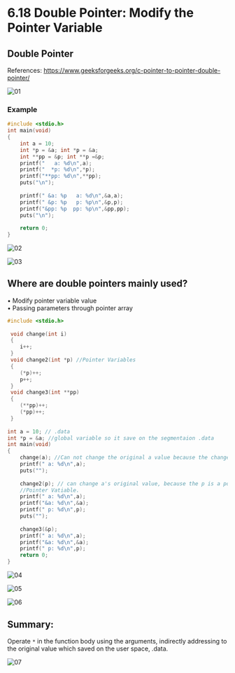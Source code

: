 # 6.18 Double Pointer: Modify the Pointer Variable



## Double Pointer

References: https://www.geeksforgeeks.org/c-pointer-to-pointer-double-pointer/

![01](https://github.com/knightsummon/02-Computer-underlying-programming-and-system-optimization/blob/main/06%20Data%20Storage%20and%20Pointer/6.18%20Double%20Pointer%20Modify%20the%20Pointer%20Variable.assets/01.jpg)

### Example

```c
#include <stdio.h>
int main(void)
{
	int a = 10;
	int *p = &a; int *p = &a;
	int **pp = &p; int **p =&p; 
	printf("   a: %d\n",a);
	printf("  *p: %d\n",*p);
	printf("**pp: %d\n",**pp);
	puts("\n");
	
	printf(" &a: %p   a: %d\n",&a,a);
	printf(" &p: %p   p: %p\n",&p,p);
	printf("&pp: %p  pp: %p\n",&pp,pp);
	puts("\n");
	
	return 0;
} 
```

![02](https://github.com/knightsummon/02-Computer-underlying-programming-and-system-optimization/blob/main/06%20Data%20Storage%20and%20Pointer/6.18%20Double%20Pointer%20Modify%20the%20Pointer%20Variable.assets/02.jpg)

![03](https://github.com/knightsummon/02-Computer-underlying-programming-and-system-optimization/blob/main/06%20Data%20Storage%20and%20Pointer/6.18%20Double%20Pointer%20Modify%20the%20Pointer%20Variable.assets/03.jpg)

## Where are double pointers mainly used?

• Modify pointer variable value  
• Passing parameters through pointer array

```c
#include <stdio.h>
 
 void change(int i)
 {
	i++;
 }
 void change2(int *p) //Pointer Variables
 {
 	(*p)++;
 	p++;
 } 
 void change3(int **pp)
 {
 	(**pp)++;
 	(*pp)++;
 }
  
int a = 10; // .data
int *p = &a; //global variable so it save on the segmentaion .data
int main(void)
{
	change(a); //Can not change the original a value because the change() without return. The a copy is saved on the heap .data, the copy .a is changed but without return, the a original value on the .data is not change. After this change() function is executed, the occupied memory is terminated and recycled by compiler, preparing for next funcion.  
	printf(" a: %d\n",a);
	puts("");
	 
	change2(p); // can change a's original value, because the p is a pointer, Directly point to the original value.
    //Pointer Vatiable.
	printf(" a: %d\n",a);
	printf("&a: %d\n",&a);
	printf(" p: %d\n",p);
	puts("");
	
	change3(&p);
	printf(" a: %d\n",a);
	printf("&a: %d\n",&a);
	printf(" p: %d\n",p);			
	return 0;
} 

```

![04](https://github.com/knightsummon/02-Computer-underlying-programming-and-system-optimization/blob/main/06%20Data%20Storage%20and%20Pointer/6.18%20Double%20Pointer%20Modify%20the%20Pointer%20Variable.assets/04.jpg)

![05](https://github.com/knightsummon/02-Computer-underlying-programming-and-system-optimization/blob/main/06%20Data%20Storage%20and%20Pointer/6.18%20Double%20Pointer%20Modify%20the%20Pointer%20Variable.assets/05.jpg)

![06](https://github.com/knightsummon/02-Computer-underlying-programming-and-system-optimization/blob/main/06%20Data%20Storage%20and%20Pointer/6.18%20Double%20Pointer%20Modify%20the%20Pointer%20Variable.assets/06.jpg)

## Summary: 

Operate `*` in the function body using the arguments, indirectly addressing to the original value which saved on the user space, .data.

![07](https://github.com/knightsummon/02-Computer-underlying-programming-and-system-optimization/blob/main/06%20Data%20Storage%20and%20Pointer/6.18%20Double%20Pointer%20Modify%20the%20Pointer%20Variable.assets/07.jpg)
